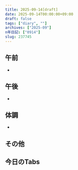 ```yaml
---
title: 2025-09-14[draft]
date: 2025-09-14T00:00:00+09:00
draft: false
tags: ["diary", ""]
archives: ["2025-09"]
n年日記: ["0914"]
slug: 237745
---
```

## 午前
- 
## 午後
- 
## 体調
- 
## その他
## 今日のTabs